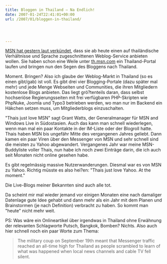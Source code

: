 ```yaml
---
title: Bloggen in Thailand – Na Endlich!
date: 2007-01-24T22:41:01+00:00
url: /2007/01/bloggen-in-thailand/




---
```

[<span class="caps">MSN</span> hat gestern laut verkündet][1], dass sie ab heute einen auf thailändische Verhältnisse und Sprache zugeschnittenen Weblog-Service anbieten wollen. Sie haben schon eine Weile unter [th.msn.com][2] ein Thailand-Portal laufen und bringen nun den Segen des Bloggens nach Thailand.

Moment. Bringen? Also ich glaube der Weblog-Markt in Thailand (so es einen gibt/gab) ist voll. Es gibt drei vier Blogging-Portale (dazu später mal mehr) und jede Menge Webseiten und Communities, die ihren Mitgliedern kostenlose Blogs anbieten. Das liegt grö?tenteils daran, dass selbst hochseriöse Regierungsseiten mit frei verfügbaren <span class="caps">PHP</span>-Skripten wie PhpNuke, Joomla und Typo3 betrieben werden, wo man nur im Backend ein Häkchen setzen muss, um Mitgliederblogs einzuschalten.

"Thais just love <span class="caps">MSN</span>" sagt Grant Watts, der Generalmanager für <span class="caps">MSN</span> and Windows Live in Südostasien. Auch das kann man schnell wiederlegen, wenn man mal ein paar Kontakte in der IM-Liste oder der Blogroll hatte. Thais haben <span class="caps">MSN</span> bis ungefähr Mitte des vergangenen Jahres geliebt. Dann kamen ein paar Viren über den Messenger von <span class="caps">MSN</span> und sehr schnell sind die meisten zu Yahoo abgewandert. Vergangenes Jahr war meine <span class="caps">MSN</span>-Buddyliste voller Thais, nun habe ich noch zwei Einträge darin, die ich auch seit Monaten nicht online gesehen habe.

Es gibt regelmässig massive Nutzerwanderungen. Diesmal war es von <span class="caps">MSN</span> zu Yahoo. Richtig müsste es also hei?en: "Thais just love Yahoo. At the moment."

Die Live-Blogs meiner Bekannten sind auch alle tot.

Da scheint mir mal wieder jemand vor einigen Monaten eine nach damaliger Datenlage gute Idee gehabt und dann mehr als ein Jahr mit dem Planen und Brainstormen (je nach Definition) verbracht zu haben. So kommt man "heute" nicht mehr weit.

PS: Was wäre ein Onlineartikel über irgendwas in Thailand ohne Erwähnung der relevanten Schlagworte Putsch, Bangkok, Bomben? Nichts. Also auch hier schnell noch ein paar Worte zum Thema:

> The military coup on September 19th meant that Messenger traffic reached an all-time high for Thailand as people scrambled to learn of what was happened when local news channels and cable TV fell silent.

 [1]: http://www.asiamedia.ucla.edu/article-southeastasia.asp?parentid=61951
 [2]: http://th.msn.com/
